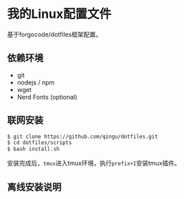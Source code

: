 
# 我的Linux配置文件

基于forgocode/dotfiles框架配置。

## 依赖环境

- git 
- nodejs / npm
- wget
- Nerd Fonts (optional)

## 联网安装

```bash
$ git clone https://github.com/qingu/dotfiles.git
$ cd dotfiles/scripts
$ bash install.sh
```

安装完成后，`tmux`进入tmux环境，执行`prefix+I`安装tmux插件。

## 离线安装说明

